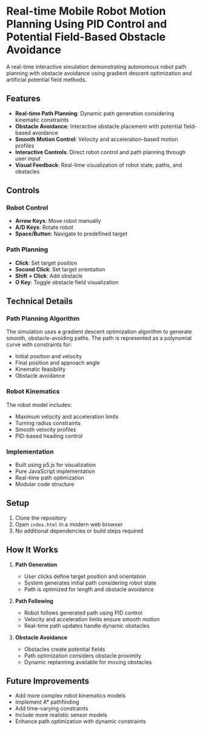 # Real-time Mobile Robot Motion Planning Using PID Control and Potential Field-Based Obstacle Avoidance

A real-time interactive simulation demonstrating autonomous robot path planning with obstacle avoidance using gradient descent optimization and artificial potential field methods.

## Features

- **Real-time Path Planning**: Dynamic path generation considering kinematic constraints
- **Obstacle Avoidance**: Interactive obstacle placement with potential field-based avoidance
- **Smooth Motion Control**: Velocity and acceleration-based motion profiles
- **Interactive Controls**: Direct robot control and path planning through user input
- **Visual Feedback**: Real-time visualization of robot state, paths, and obstacles

## Controls

### Robot Control
- **Arrow Keys**: Move robot manually
- **A/D Keys**: Rotate robot
- **Space/Button**: Navigate to predefined target

### Path Planning
- **Click**: Set target position
- **Second Click**: Set target orientation
- **Shift + Click**: Add obstacle
- **O Key**: Toggle obstacle field visualization

## Technical Details

### Path Planning Algorithm
The simulation uses a gradient descent optimization algorithm to generate smooth, obstacle-avoiding paths. The path is represented as a polynomial curve with constraints for:
- Initial position and velocity
- Final position and approach angle
- Kinematic feasibility
- Obstacle avoidance

### Robot Kinematics
The robot model includes:
- Maximum velocity and acceleration limits
- Turning radius constraints
- Smooth velocity profiles
- PID-based heading control

### Implementation
- Built using p5.js for visualization
- Pure JavaScript implementation
- Real-time path optimization
- Modular code structure

## Setup

1. Clone the repository
2. Open `index.html` in a modern web browser
3. No additional dependencies or build steps required

## How It Works

1. **Path Generation**
   - User clicks define target position and orientation
   - System generates initial path considering robot state
   - Path is optimized for length and obstacle avoidance

2. **Path Following**
   - Robot follows generated path using PID control
   - Velocity and acceleration limits ensure smooth motion
   - Real-time path updates handle dynamic obstacles

3. **Obstacle Avoidance**
   - Obstacles create potential fields
   - Path optimization considers obstacle proximity
   - Dynamic replanning available for moving obstacles

## Future Improvements
- Add more complex robot kinematics models
- Implement A* pathfinding
- Add time-varying constraints
- Include more realistic sensor models
- Enhance path optimization with dynamic constraints
